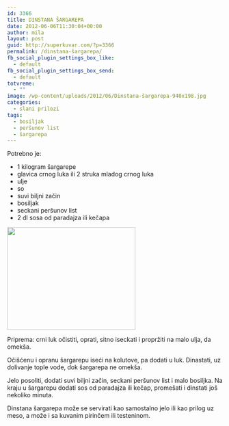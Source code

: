 ```yaml
---
id: 3366
title: DINSTANA ŠARGAREPA
date: 2012-06-06T11:30:04+00:00
author: mila
layout: post
guid: http://superkuvar.com/?p=3366
permalink: /dinstana-šargarepa/
fb_social_plugin_settings_box_like:
  - default
fb_social_plugin_settings_box_send:
  - default
totvreme:
  - ""
image: /wp-content/uploads/2012/06/Dinstana-šargarepa-940x198.jpg
categories:
  - slani prilozi
tags:
  - bosiljak
  - peršunov list
  - šargarepa
---
```

Potrebno je:

  * 1 kilogram šargarepe
  * glavica crnog luka ili 2 struka mladog crnog luka
  * ulje
  * so
  * suvi biljni začin
  * bosiljak
  * seckani peršunov list
  * 2 dl sosa od paradajza ili kečapa

<img class="alignnone size-medium wp-image-3368" title="Dinstana šargarepa" src="/wp-content/uploads/2012/06/Dinstana-šargarepa-e1338885828961-300x240.jpg" alt="" width="300" height="240" /> 

Priprema: crni luk očistiti, oprati, sitno iseckati i propržiti na malo ulja, da omekša.

Očišćenu i opranu šargarepu iseći na kolutove, pa dodati u luk. Dinastati, uz dolivanje tople vode, dok šargarepa ne omekša.

Jelo posoliti, dodati suvi biljni začin, seckani peršunov list i malo bosiljka. Na kraju u šargarepu dodati sos od paradajza ili kečap, promešati i dinstati još nekoliko minuta.

Dinstana šargarepa može se servirati kao samostalno jelo ili kao prilog uz meso, a može i sa kuvanim pirinčem ili testeninom.
